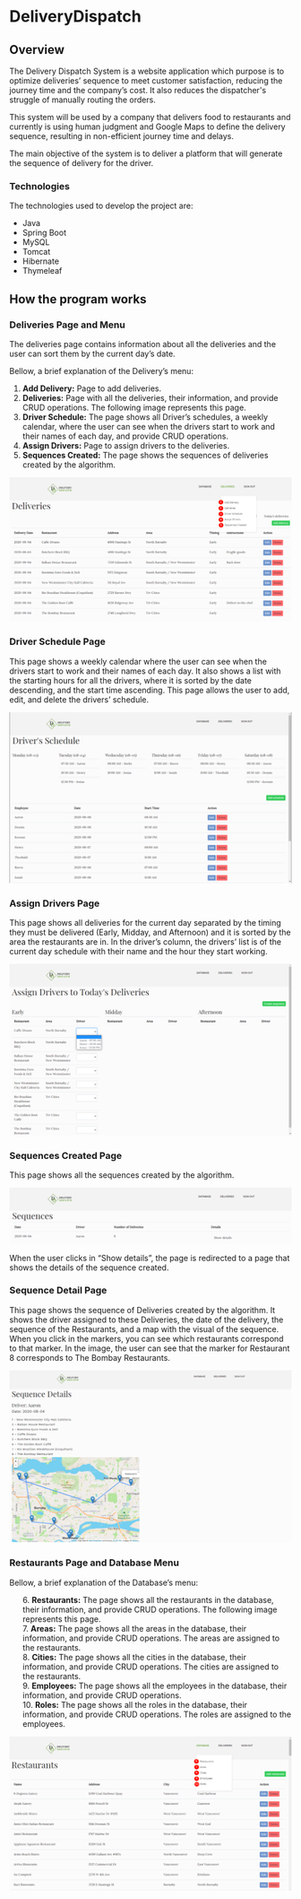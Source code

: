 # DeliveryDispatch

## Overview
<p>The Delivery Dispatch System is a website application which purpose is to optimize deliveries’ sequence to meet 
customer satisfaction, reducing the journey time and the company’s cost. It also reduces the dispatcher's struggle of manually routing the orders.</p>
<p>This system will be used by a company that delivers food to restaurants and currently is using human judgment and Google Maps to define the delivery 
sequence, resulting in non-efficient journey time and delays.</p>
<p>The main objective of the system is to deliver a platform that will generate the sequence of delivery for the driver.</p>

### Technologies
<p>The technologies used to develop the project are:</p>
<ul>
    <li>Java</li>
    <li>Spring Boot</li>
    <li>MySQL</li>
    <li>Tomcat</li>
    <li>Hibernate</li>
    <li>Thymeleaf</li>
</ul>

## How the program works

### Deliveries Page and Menu
<p>The deliveries page contains information about all the deliveries and the user can sort them by the current day’s date.</p>
<p>Bellow, a brief explanation of the Delivery’s menu:</p>
<ol>
    <li><strong>Add Delivery:</strong>
        Page to add deliveries.</li>
    <li><strong>Deliveries:</strong>
        Page with all the deliveries, their information, and provide CRUD operations. The following image represents this page.</li>
    <li><strong>Driver Schedule:</strong>
        The page shows all Driver’s schedules, a weekly calendar, where the user can see when the drivers start to work and 
        their names of each day, and provide CRUD operations.</li>
    <li><strong>Assign Drivers:</strong>
        Page to assign drivers to the deliveries.</li>
    <li><strong>Sequences Created:</strong> 
        The page shows the sequences of deliveries created by the algorithm.</li>
</ol>
<img src="https://github.com/anapaularpontes/DeliveryDispatch/blob/master/imgs/Capture01.PNG?raw=true" />

### Driver Schedule Page
<p>This page shows a weekly calendar where the user can see when the drivers start to work and their names of each day. 
It also shows a list with the starting hours for all the drivers, where it is sorted by the date descending, and the start time ascending. 
This page allows the user to add, edit, and delete the drivers’ schedule.</p>
<img src="https://github.com/anapaularpontes/DeliveryDispatch/blob/master/imgs/Capture02.png?raw=true" />

### Assign Drivers Page
<p>This page shows all deliveries for the current day separated by the timing they must be delivered (Early, Midday, and Afternoon) and it 
is sorted by the area the restaurants are in. In the driver’s column, the drivers’ list is of the current day schedule with their name and the 
hour they start working.</p>
<img src="https://github.com/anapaularpontes/DeliveryDispatch/blob/master/imgs/Capture03.png?raw=true" />

### Sequences Created Page
<p>This page shows all the sequences created by the algorithm.</p>
<img src="https://github.com/anapaularpontes/DeliveryDispatch/blob/master/imgs/Capture04.png?raw=true" />
<p>When the user clicks in “Show details”, the page is redirected to a page that shows the details of the sequence created.</p>

### Sequence Detail Page
<p>This page shows the sequence of Deliveries created by the algorithm. It shows the driver assigned to these Deliveries, 
the date of the delivery, the sequence of the Restaurants, and a map with the visual of the sequence. When you click in the markers, 
you can see which restaurants correspond to that marker. In the image, the user can see that the marker for Restaurant 8 corresponds to The Bombay Restaurants.</p>
<img src="https://github.com/anapaularpontes/DeliveryDispatch/blob/master/imgs/Capture05.png?raw=true" />

### Restaurants Page and Database Menu
<p>Bellow, a brief explanation of the Database’s menu:</p>
<ul>
    6.	<strong>Restaurants:</strong>
        The page shows all the restaurants in the database, their information, and provide CRUD operations. The following image represents this page.<br>
    7.	<strong>Areas:</strong>
        The page shows all the areas in the database, their information, and provide CRUD operations. The areas are assigned to the restaurants.<br>
    8.	<strong>Cities:</strong>
        The page shows all the cities in the database, their information, and provide CRUD operations. The cities are assigned to the restaurants.<br>
    9.	<strong>Employees:</strong>
        The page shows all the employees in the database, their information, and provide CRUD operations.<br>
    10.	<strong>Roles:</strong> 
        The page shows all the roles in the database, their information, and provide CRUD operations. The roles are assigned to the employees.<br>
</ul>
<img src="https://github.com/anapaularpontes/DeliveryDispatch/blob/master/imgs/Capture06.PNG?raw=true" />
<br/><br/>
